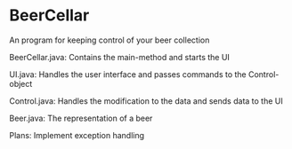 # BeerCellar
An program for keeping control of your beer collection

BeerCellar.java: Contains the main-method and starts the UI

UI.java: Handles the user interface and passes commands to the Control-object

Control.java: Handles the modification to the data and sends data to the UI

Beer.java: The representation of a beer


Plans: Implement exception handling
